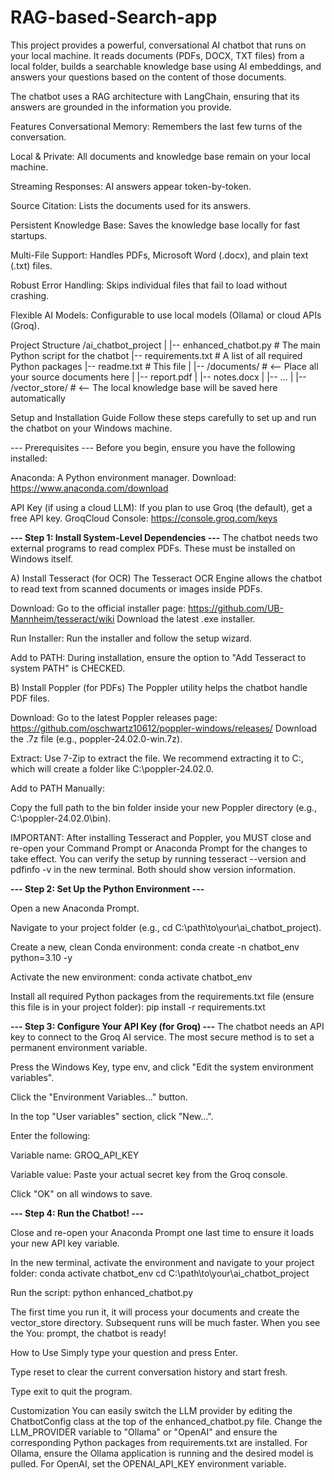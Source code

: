 # RAG-based-Search-app
This project provides a powerful, conversational AI chatbot that runs on your local machine. It reads documents (PDFs, DOCX, TXT files) from a local folder, builds a searchable knowledge base using AI embeddings, and answers your questions based on the content of those documents.

The chatbot uses a RAG architecture with LangChain, ensuring that its answers are grounded in the information you provide.

Features
Conversational Memory: Remembers the last few turns of the conversation.

Local & Private: All documents and knowledge base remain on your local machine.

Streaming Responses: AI answers appear token-by-token.

Source Citation: Lists the documents used for its answers.

Persistent Knowledge Base: Saves the knowledge base locally for fast startups.

Multi-File Support: Handles PDFs, Microsoft Word (.docx), and plain text (.txt) files.

Robust Error Handling: Skips individual files that fail to load without crashing.

Flexible AI Models: Configurable to use local models (Ollama) or cloud APIs (Groq).

Project Structure
/ai_chatbot_project
|
|-- enhanced_chatbot.py     # The main Python script for the chatbot
|-- requirements.txt        # A list of all required Python packages
|-- readme.txt              # This file
|
|-- /documents/             # <-- Place all your source documents here
|   |-- report.pdf
|   |-- notes.docx
|   |-- ...
|
|-- /vector_store/          # <-- The local knowledge base will be saved here automatically

Setup and Installation Guide
Follow these steps carefully to set up and run the chatbot on your Windows machine.

--- Prerequisites ---
Before you begin, ensure you have the following installed:

Anaconda: A Python environment manager.
Download: https://www.anaconda.com/download

API Key (if using a cloud LLM): If you plan to use Groq (the default), get a free API key.
GroqCloud Console: https://console.groq.com/keys

**--- Step 1: Install System-Level Dependencies ---**
The chatbot needs two external programs to read complex PDFs. These must be installed on Windows itself.

A) Install Tesseract (for OCR)
The Tesseract OCR Engine allows the chatbot to read text from scanned documents or images inside PDFs.

Download: Go to the official installer page: https://github.com/UB-Mannheim/tesseract/wiki
Download the latest .exe installer.

Run Installer: Run the installer and follow the setup wizard.

Add to PATH: During installation, ensure the option to "Add Tesseract to system PATH" is CHECKED.

B) Install Poppler (for PDFs)
The Poppler utility helps the chatbot handle PDF files.

Download: Go to the latest Poppler releases page: https://github.com/oschwartz10612/poppler-windows/releases/
Download the .7z file (e.g., poppler-24.02.0-win.7z).

Extract: Use 7-Zip to extract the file. We recommend extracting it to C:, which will create a folder like C:\poppler-24.02.0.

Add to PATH Manually:

Copy the full path to the bin folder inside your new Poppler directory (e.g., C:\poppler-24.02.0\bin).


IMPORTANT: After installing Tesseract and Poppler, you MUST close and re-open your Command Prompt or Anaconda Prompt for the changes to take effect.
You can verify the setup by running tesseract --version and pdfinfo -v in the new terminal. Both should show version information.

**--- Step 2: Set Up the Python Environment ---**

Open a new Anaconda Prompt.

Navigate to your project folder (e.g., cd C:\path\to\your\ai_chatbot_project).

Create a new, clean Conda environment:
conda create -n chatbot_env python=3.10 -y

Activate the new environment:
conda activate chatbot_env

Install all required Python packages from the requirements.txt file (ensure this file is in your project folder):
pip install -r requirements.txt

**--- Step 3: Configure Your API Key (for Groq) ---**
The chatbot needs an API key to connect to the Groq AI service. The most secure method is to set a permanent environment variable.

Press the Windows Key, type env, and click "Edit the system environment variables".

Click the "Environment Variables..." button.

In the top "User variables" section, click "New...".

Enter the following:

Variable name: GROQ_API_KEY

Variable value: Paste your actual secret key from the Groq console.

Click "OK" on all windows to save.

**--- Step 4: Run the Chatbot! ---**

Close and re-open your Anaconda Prompt one last time to ensure it loads your new API key variable.

In the new terminal, activate the environment and navigate to your project folder:
conda activate chatbot_env
cd C:\path\to\your\ai_chatbot_project

Run the script:
python enhanced_chatbot.py

The first time you run it, it will process your documents and create the vector_store directory. Subsequent runs will be much faster. When you see the You: prompt, the chatbot is ready!

How to Use
Simply type your question and press Enter.

Type reset to clear the current conversation history and start fresh.

Type exit to quit the program.

Customization
You can easily switch the LLM provider by editing the ChatbotConfig class at the top of the enhanced_chatbot.py file. Change the LLM_PROVIDER variable to "Ollama" or "OpenAI" and ensure the corresponding Python packages from requirements.txt are installed. For Ollama, ensure the Ollama application is running and the desired model is pulled. For OpenAI, set the OPENAI_API_KEY environment variable.
